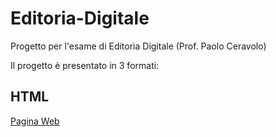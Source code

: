 # Editoria-Digitale
Progetto per l'esame di Editoria Digitale (Prof. Paolo Ceravolo)

Il progetto è presentato in 3 formati:

## HTML
[Pagina Web](https://htmlpreview.github.io/?https://github.com/SimPicc/Editoria-Digitale/blob/main/Progetto/index.html)

